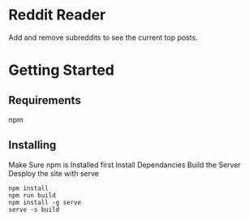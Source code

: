 # Reddit Reader
Add and remove subreddits to see the current top posts.

# Getting Started
## Requirements
npm

## Installing
Make Sure npm is Installed first 
Install Dependancies
Build the Server
Desploy the site with serve

```
npm install
npm run build
npm install -g serve
serve -s build
```
